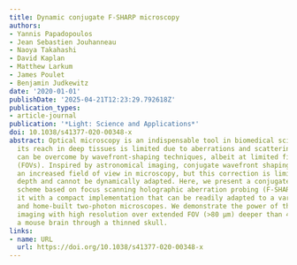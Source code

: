 ```yaml
---
title: Dynamic conjugate F-SHARP microscopy
authors:
- Yannis Papadopoulos
- Jean Sebastien Jouhanneau
- Naoya Takahashi
- David Kaplan
- Matthew Larkum
- James Poulet
- Benjamin Judkewitz
date: '2020-01-01'
publishDate: '2025-04-21T12:23:29.792618Z'
publication_types:
- article-journal
publication: '*Light: Science and Applications*'
doi: 10.1038/s41377-020-00348-x
abstract: Optical microscopy is an indispensable tool in biomedical sciences, but
  its reach in deep tissues is limited due to aberrations and scattering. This problem
  can be overcome by wavefront-shaping techniques, albeit at limited fields of view
  (FOVs). Inspired by astronomical imaging, conjugate wavefront shaping can lead to
  an increased field of view in microscopy, but this correction is limited to a set
  depth and cannot be dynamically adapted. Here, we present a conjugate wavefront-shaping
  scheme based on focus scanning holographic aberration probing (F-SHARP). We combine
  it with a compact implementation that can be readily adapted to a variety of commercial
  and home-built two-photon microscopes. We demonstrate the power of the method by
  imaging with high resolution over extended FOV (>80 µm) deeper than 400 μm inside
  a mouse brain through a thinned skull.
links:
- name: URL
  url: https://doi.org/10.1038/s41377-020-00348-x
---
```


